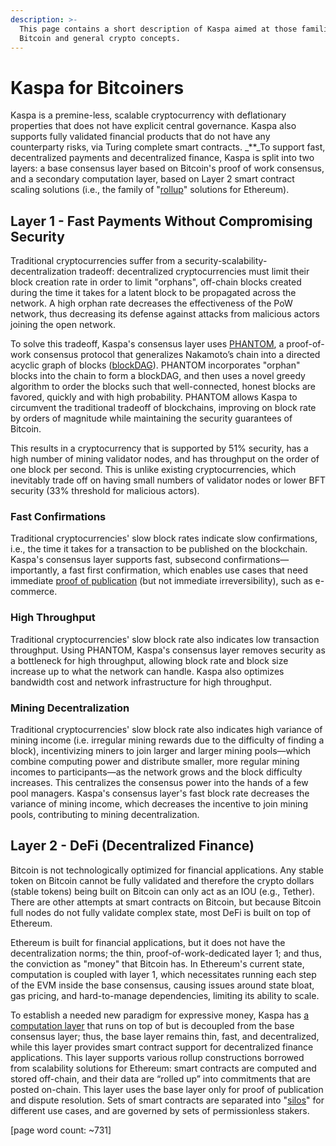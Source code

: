```yaml
---
description: >-
  This page contains a short description of Kaspa aimed at those familiar with
  Bitcoin and general crypto concepts.
---
```


# Kaspa for Bitcoiners

Kaspa is a premine-less, scalable cryptocurrency with deflationary properties that does not have explicit central governance. Kaspa also supports fully validated financial products that do not have any counterparty risks, via Turing complete smart contracts. _\*\*_To support fast, decentralized payments and decentralized finance, Kaspa is split into two layers: a base consensus layer based on Bitcoin's proof of work consensus, and a secondary computation layer, based on Layer 2 smart contract scaling solutions \(i.e., the family of "[rollup](../glossary.md#optimistic-rollup)" solutions for Ethereum\).

## Layer 1 - Fast Payments Without Compromising Security

Traditional cryptocurrencies suffer from a security-scalability-decentralization tradeoff: decentralized cryptocurrencies must limit their block creation rate in order to limit "orphans", off-chain blocks created during the time it takes for a latent block to be propagated across the network. A high orphan rate decreases the effectiveness of the PoW network, thus decreasing its defense against attacks from malicious actors joining the open network.

To solve this tradeoff, Kaspa's consensus layer uses [PHANTOM](https://eprint.iacr.org/2018/104.pdf), a proof-of-work consensus protocol that generalizes Nakamoto’s chain into a directed acyclic graph of blocks \([blockDAG](../glossary.md#blockdag)\). PHANTOM incorporates "orphan" blocks into the chain to form a blockDAG, and then uses a novel greedy algorithm to order the blocks such that well-connected, honest blocks are favored, quickly and with high probability. PHANTOM allows Kaspa to circumvent the traditional tradeoff of blockchains, improving on block rate by orders of magnitude while maintaining the security guarantees of Bitcoin.

This results in a cryptocurrency that is supported by 51% security, has a high number of mining validator nodes, and has throughput on the order of one block per second. This is unlike existing cryptocurrencies, which inevitably trade off on having small numbers of validator nodes or lower BFT security \(33% threshold for malicious actors\).

### Fast Confirmations

Traditional cryptocurrencies' slow block rates indicate slow confirmations, i.e., the time it takes for a transaction to be published on the blockchain. Kaspa's consensus layer supports fast, subsecond confirmations—importantly, a fast first confirmation, which enables use cases that need immediate [proof of publication](../glossary.md#proof-of-publication-aka-data-availability) \(but not immediate irreversibility\), such as e-commerce.

### High Throughput

Traditional cryptocurrencies' slow block rate also indicates low transaction throughput. Using PHANTOM, Kaspa's consensus layer removes security as a bottleneck for high throughput, allowing block rate and block size increase up to what the network can handle. Kaspa also optimizes bandwidth cost and network infrastructure for high throughput.

### Mining Decentralization

Traditional cryptocurrencies' slow block rate also indicates high variance of mining income \(i.e. irregular mining rewards due to the difficulty of finding a block\), incentivizing miners to join larger and larger mining pools—which combine computing power and distribute smaller, more regular mining incomes to participants—as the network grows and the block difficulty increases. This centralizes the consensus power into the hands of a few pool managers. Kaspa's consensus layer's fast block rate decreases the variance of mining income, which decreases the incentive to join mining pools, contributing to mining decentralization.

## Layer 2 - DeFi \(Decentralized Finance\)

Bitcoin is not technologically optimized for financial applications. Any stable token on Bitcoin cannot be fully validated and therefore the crypto dollars \(stable tokens\) being built on Bitcoin can only act as an IOU \(e.g., Tether\). There are other attempts at smart contracts on Bitcoin, but because Bitcoin full nodes do not fully validate complex state, most DeFi is built on top of Ethereum.

Ethereum is built for financial applications, but it does not have the decentralization norms; the thin, proof-of-work-dedicated layer 1; and thus, the conviction as "money" that Bitcoin has. In Ethereum's current state, computation is coupled with layer 1, which necessitates running each step of the EVM inside the base consensus, causing issues around state bloat, gas pricing, and hard-to-manage dependencies, limiting its ability to scale.

To establish a needed new paradigm for expressive money, Kaspa has [a computation layer](../components/smart-contract-layer.md) that runs on top of but is decoupled from the base consensus layer; thus, the base layer remains thin, fast, and decentralized, while this layer provides smart contract support for decentralized finance applications. This layer supports various rollup constructions borrowed from scalability solutions for Ethereum: smart contracts are computed and stored off-chain, and their data are “rolled up” into commitments that are posted on-chain. This layer uses the base layer only for proof of publication and dispute resolution. Sets of smart contracts are separated into "[silos](../glossary.md#silo)" for different use cases, and are governed by sets of permissionless stakers.

\[page word count: ~731\]

